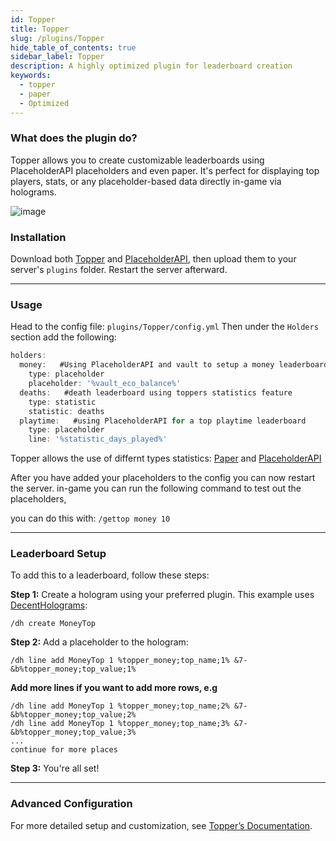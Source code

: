 ```yaml
---
id: Topper
title: Topper
slug: /plugins/Topper
hide_table_of_contents: true
sidebar_label: Topper
description: A highly optimized plugin for leaderboard creation
keywords:
  - topper
  - paper
  - Optimized
---
```

### What does the plugin do?

Topper allows you to create customizable leaderboards using PlaceholderAPI placeholders and even paper. It's perfect for displaying top players, stats, or any placeholder-based data directly in-game via holograms.

![image](https://topper-mc.github.io/Wiki/spigot/quickstart/gettop.png)

### Installation

Download both [Topper](https://www.spigotmc.org/resources/topper.110417/) and [PlaceholderAPI](https://www.spigotmc.org/resources/placeholderapi.6245/), then upload them to your server's `plugins` folder. Restart the server afterward.

---

### Usage
Head to the config file: `plugins/Topper/config.yml`
Then under the `Holders` section add the following:

```jsx title="plugins/Topper/config.yml"
holders:
  money:   #Using PlaceholderAPI and vault to setup a money leaderboard
    type: placeholder
    placeholder: '%vault_eco_balance%'
  deaths:   #death leaderboard using toppers statistics feature
    type: statistic
    statistic: deaths
  playtime:   #using PlaceholderAPI for a top playtime leaderboard
    type: placeholder
    line: '%statistic_days_played%'
```
Topper allows the use of differnt types statistics:
[Paper](https://hub.spigotmc.org/javadocs/spigot/org/bukkit/Statistic.html) and [PlaceholderAPI](https://wiki.placeholderapi.com/users/placeholder-list/)

After you have added your placeholders to the config you can now restart the server.
in-game you can run the following command to test out the placeholders, 

you can do this with: 
```/gettop money 10```

---

### Leaderboard Setup

To add this to a leaderboard, follow these steps:

**Step 1:**
Create a hologram using your preferred plugin. This example uses [DecentHolograms](https://modrinth.com/plugin/decentholograms):

```
/dh create MoneyTop
```

**Step 2:**
Add a placeholder to the hologram:

```
/dh line add MoneyTop 1 %topper_money;top_name;1% &7- &b%topper_money;top_value;1%
```

**Add more lines if you want to add more rows, e.g**

```
/dh line add MoneyTop 1 %topper_money;top_name;2% &7- &b%topper_money;top_value;2%
/dh line add MoneyTop 1 %topper_money;top_name;3% &7- &b%topper_money;top_value;3%
...
continue for more places
```

**Step 3:**
You're all set!

---

### Advanced Configuration

For more detailed setup and customization, see [Topper’s Documentation](https://topper-mc.github.io/Wiki/spigot/quickstart.html).
